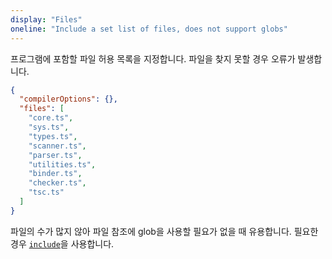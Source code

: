 ```yaml
---
display: "Files"
oneline: "Include a set list of files, does not support globs"
---
```


프로그램에 포함할 파일 허용 목록을 지정합니다. 파일을 찾지 못할 경우 오류가 발생합니다.

```json
{
  "compilerOptions": {},
  "files": [
    "core.ts",
    "sys.ts",
    "types.ts",
    "scanner.ts",
    "parser.ts",
    "utilities.ts",
    "binder.ts",
    "checker.ts",
    "tsc.ts"
  ]
}
```

파일의 수가 많지 않아 파일 참조에 glob을 사용할 필요가 없을 때 유용합니다. 필요한 경우 [`include`](#include)을 사용합니다.
